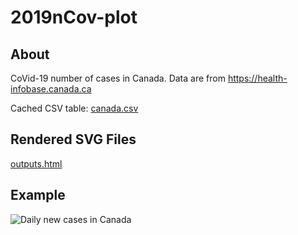 # 2019nCov-plot

## About

CoVid-19 number of cases in Canada. Data are from https://health-infobase.canada.ca

Cached CSV table: [canada.csv](https://github.com/williamjoy/2019nCov-plot/blob/master/canada.csv)

## Rendered SVG Files

[outputs.html](outputs.html)

## Example

![Daily new cases in Canada](https://williamjoy.github.io/2019nCov-plot/output/Canada_Daily_New_Cases.svg)
